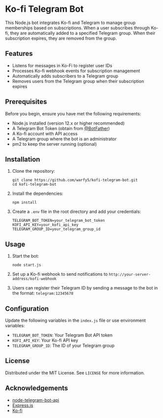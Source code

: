 # Ko-fi Telegram Bot

This Node.js bot integrates Ko-fi and Telegram to manage group memberships based on subscriptions. When a user subscribes through Ko-fi, they are automatically added to a specified Telegram group. When their subscription expires, they are removed from the group.

## Features

- Listens for messages in Ko-Fi to register user IDs
- Processes Ko-fi webhook events for subscription management
- Automatically adds subscribers to a Telegram group
- Removes users from the Telegram group when their subscription expires

## Prerequisites

Before you begin, ensure you have met the following requirements:

- Node.js installed (version 12.x or higher recommended)
- A Telegram Bot Token (obtain from [@BotFather](https://t.me/botfather))
- A Ko-fi account with API access
- A Telegram group where the bot is an administrator
- pm2 to keep the server running (optional)

## Installation

1. Clone the repository:
   ```
   git clone https://github.com/warfy5/kofi-telegram-bot.git
   cd kofi-telegram-bot
   ```

2. Install the dependencies:
   ```
   npm install
   ```

3. Create a `.env` file in the root directory and add your credentials:
   ```
   TELEGRAM_BOT_TOKEN=your_telegram_bot_token
   KOFI_API_KEY=your_kofi_api_key
   TELEGRAM_GROUP_ID=your_telegram_group_id
   ```

## Usage

1. Start the bot:
   ```
   node start.js
   ```

2. Set up a Ko-fi webhook to send notifications to `http://your-server-address/kofi-webhook`

3. Users can register their Telegram ID by sending a message to the bot in the format: `telegram:12345678`

## Configuration

Update the following variables in the `index.js` file or use environment variables:

- `TELEGRAM_BOT_TOKEN`: Your Telegram Bot API token
- `KOFI_API_KEY`: Your Ko-fi API key
- `TELEGRAM_GROUP_ID`: The ID of your Telegram group

## License

Distributed under the MIT License. See `LICENSE` for more information.


## Acknowledgements

- [node-telegram-bot-api](https://github.com/yagop/node-telegram-bot-api)
- [Express.js](https://expressjs.com/)
- [Ko-fi](https://ko-fi.com/)
